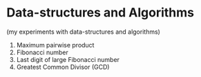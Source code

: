 # Data-structures and Algorithms
(my experiments with data-structures and algorithms)

1. Maximum pairwise product
2. Fibonacci number
3. Last digit of large Fibonacci number
4. Greatest Common Divisor (GCD)
